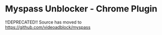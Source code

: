 Myspass Unblocker - Chrome Plugin
=======================

!!DEPRECATED!!
Source has moved to https://github.com/videoadblock/myspass